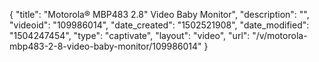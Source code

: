 {
    "title": "Motorola&reg; MBP483 2.8&quot; Video Baby Monitor",
    "description": "",
    "videoid": "109986014",
    "date_created": "1502521908",
    "date_modified": "1504247454",
    "type": "captivate",
    "layout": "video",
    "url": "\/v\/motorola-mbp483-2-8-video-baby-monitor\/109986014"
}